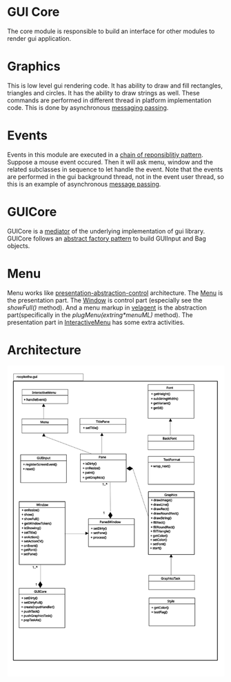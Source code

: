 GUI Core
=========

The core module is responsible to build an interface for other modules to render gui application.

Graphics
==========

This is low level gui rendering code. It has ability to draw and fill rectangles, triangles and circles. It has the ability to draw strings as well. These commands are performed in different thread in platform implementation code. This is done by asynchronous [messaging passing](http://en.wikipedia.org/wiki/Message_passing).

Events
=======

Events in this module are executed in a [chain of reponsiblitiy pattern](http://en.wikipedia.org/wiki/Chain-of-responsibility_pattern). Suppose a mouse event occured. Then it will ask menu, window and the related subclasses in sequence to let handle the event. Note that the events are performed in the gui background thread, not in the event user thread, so this is an example of asynchronous [message passing](http://en.wikipedia.org/wiki/Message_passing).

GUICore
=======

GUICore is a [mediator](http://en.wikipedia.org/wiki/Mediator_pattern) of the underlying implementation of gui library. GUICore follows an [abstract factory pattern](http://en.wikipedia.org/wiki/Abstract_factory_pattern) to build GUIInput and Bag objects.


Menu
=====

Menu works like [presentation-abstraction-control](http://en.wikipedia.org/wiki/Presentation-abstraction-control) architecture. The [Menu](vsrc/Menu.vala) is the presentation part. The [Window](vsrc/Window.vala) is control part (especially see the _showFull()_ method). And a menu markup in [velagent](../velagent/README.md) is the abstraction part(specifically in the _plugMenu(extring\*menuML)_ method). The presentation part in [InteractiveMenu](vsrc/InteractiveMenu.vala) has some extra activities.

Architecture
==============

![architecture](../../docs/diagrams/roopkotha_gui.svg)
